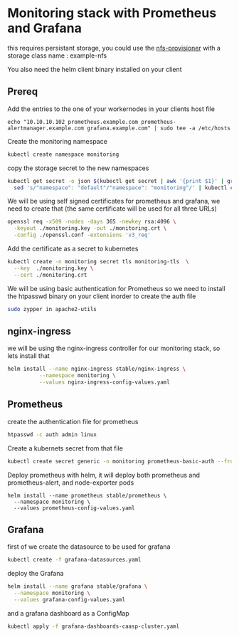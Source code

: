# Monitoring stack with Prometheus and Grafana

this requires persistant storage, you could use the [nfs-provisioner](https://github.com/SweBarre/MyDemos/tree/master/CaaSP/nfs) with a storage class name : example-nfs

You also need the helm client binary installed on your client

## Prereq
Add the entries to the one of your workernodes in your clients host file
```
echo "10.10.10.102 prometheus.example.com prometheus-alertmanager.example.com grafana.example.com" | sudo tee -a /etc/hosts
```

Create the monitoring namespace
```bash
kubectl create namespace monitoring
```
copy the storage secret to the new namespaces
```bash
kubectl get secret -o json $(kubectl get secret | awk '{print $1}' | grep nfs-provisioner) | \
  sed 's/"namespace": "default"/"namespace": "monitoring"/' | kubectl create -f -
```

We will be using self signed certificates for prometheus and grafana, we need to create that (the same certificate will be used for all three URLs)
```bash
openssl req -x509 -nodes -days 365 -newkey rsa:4096 \
  -keyout ./monitoring.key -out ./monitoring.crt \
  -config ./openssl.conf -extensions 'v3_req'
```

Add the certificate as a secret to kubernetes
```bash
kubectl create -n monitoring secret tls monitoring-tls  \
  --key  ./monitoring.key \
  --cert ./monitoring.crt
```

We will be using basic authentication for Prometheus so we need to install the htpasswd binary on your client inorder to create the auth file
```bash
sudo zypper in apache2-utils
```

## nginx-ingress
we will be using the nginx-ingress controller for our monitoring stack, so lets install that
```bash
helm install --name nginx-ingress stable/nginx-ingress \
          --namespace monitoring \
          --values nginx-ingress-config-values.yaml
```

## Prometheus
create the authentication file for prometheus
```bash
htpasswd -c auth admin linux
```

Create a kubernets secret from that file
```bash
kubectl create secret generic -n monitoring prometheus-basic-auth --from-file=auth
```

Deploy prometheus with helm, it will deploy both prometheus and prometheus-alert, and node-exporter pods
```
helm install --name prometheus stable/prometheus \
  --namespace monitoring \
  --values prometheus-config-values.yaml
```

## Grafana
first of we create the datasource to be used for grafana
```bash
kubectl create -f grafana-datasources.yaml
```

deploy the Grafana
```bash
helm install --name grafana stable/grafana \
  --namespace monitoring \
  --values grafana-config-values.yaml
```

and a grafana dashboard as a ConfigMap
```bash
kubectl apply -f grafana-dashboards-caasp-cluster.yaml
```


